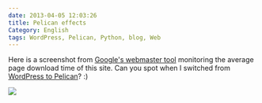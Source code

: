 ```yaml
---
date: 2013-04-05 12:03:26
title: Pelican effects
Category: English
tags: WordPress, Pelican, Python, blog, Web
---
```


Here is a screenshot from [Google's webmaster tool](https://www.google.com/webmasters/tools/home) monitoring the average page download time of this site. Can you spot when I switched from [WordPress to Pelican](https://kevin.deldycke.com/2013/02/wordpress-to-pelican/)? :)

![](/uploads/2013/pelican-boost.png)

